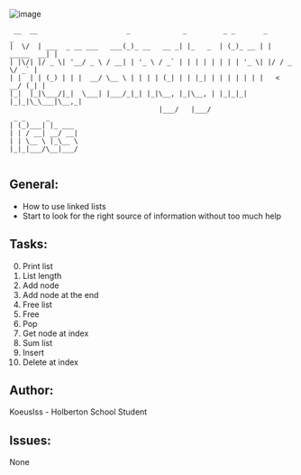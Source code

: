 ![image](https://intranet.hbtn.io/assets/checker_whm_pre_donna_shirley-829da1a6198641ec828dd5a8a7ca4c6f480f3c97ae228662e5be26499d60eecd.png)
```
 __  __                      _             _         _ _       _            _ 
|  \/  | ___  _ __ ___   ___(_)_ __   __ _| |_   _  | (_)_ __ | | _____  __| |
| |\/| |/ _ \| '__/ _ \ / __| | '_ \ / _` | | | | | | | | '_ \| |/ / _ \/ _` |
| |  | | (_) | | |  __/ \__ \ | | | | (_| | | |_| | | | | | | |   <  __/ (_| |
|_|  |_|\___/|_|  \___| |___/_|_| |_|\__, |_|\__, | |_|_|_| |_|_|\_\___|\__,_|
                                     |___/   |___/                            
 _ _     _       
| (_)___| |_ ___ 
| | / __| __/ __|
| | \__ \ |_\__ \
|_|_|___/\__|___/
                 

```
## General:
* How to use linked lists
* Start to look for the right source of information without too much help

## Tasks:
0. Print list
1. List length
2. Add node
3. Add node at the end
4. Free list
5. Free
6. Pop
7. Get node at index
8. Sum list
9. Insert
10. Delete at index

## Author:

KoeusIss - Holberton School Student

## Issues: 
None
